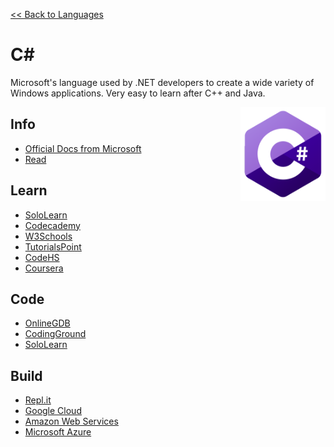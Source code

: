 <style>
img {
    height: 150px;
    float: right;
    position: sticky;
    top: 50px;
}
</style>

<a href=".">&lt;&lt; Back to Languages</a>

# C#
Microsoft's language used by .NET developers to create a wide variety of Windows applications.  Very easy to learn after C++ and Java.

<img src="logos/CSharp.png" />

## Info
- [Official Docs from Microsoft](https://docs.microsoft.com/en-us/dotnet/csharp/)
- [Read](https://en.wikipedia.org/wiki/C_Sharp_(programming_language))

## Learn
- [SoloLearn](https://www.sololearn.com/Course/CSharp/)
- [Codecademy](https://www.codecademy.com/learn/learn-c-sharp)
- [W3Schools](https://www.w3schools.com/cs/default.asp)
- [TutorialsPoint](https://www.tutorialspoint.com/csharp/index.htm)
- [CodeHS](https://codehs.com/run/c)
- [Coursera](https://www.coursera.org/learn/introduction-programming-unity)

## Code
- [OnlineGDB](https://www.onlinegdb.com/online_csharp_compiler)
- [CodingGround](https://www.tutorialspoint.com/compile_csharp_online.php)
- [SoloLearn](https://code.sololearn.com/#cs)

## Build
- [Repl.it](https://repl.it/languages/csharp)
- [Google Cloud](https://cloud.google.com/dotnet)
- [Amazon Web Services](https://aws.amazon.com/developer/language/net/)
- [Microsoft Azure](https://docs.microsoft.com/en-us/dotnet/azure/)